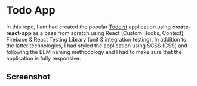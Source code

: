 <h1>Todo App</h1>
<p>
In this repo, I am had created the popular <a href="https://todoist.com">Todoist</a> application using <b>create-react-app</b> as a base from scratch using React (Custom Hooks, Context), Firebase & React Testing Library (unit & integration testing). In addition to the latter technologies, I had styled the application using SCSS (CSS) and following the BEM naming methodology and I had to make sure that the application is fully responsive.
</p>

<h2>Screenshot</h2>
<img href="./src/images/ss.png>

<h1>🛠 Installation & Set Up</h1>
####1. Install and use the correct version of Node
```
npm install
```

####2. Install dependencies

```
npm install --save-dev @testing-library/jest-dom
npm install --save-dev @testing-library/react
npm install @testing-library/user-event --save-dev
$ npm install --save firebase
npm install moment --save
npm install node-sass
npm install react react-dom
npm install react-icons --save
```

####3. Start the development server

```
npm start
```
